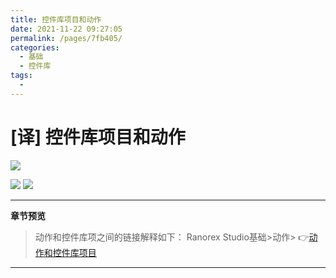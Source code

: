 ```yaml
---
title: 控件库项目和动作
date: 2021-11-22 09:27:05
permalink: /pages/7fb405/
categories:
  - 基础
  - 控件库
tags:
  - 
---
```

# [译] 控件库项目和动作
 

[![](https://img.shields.io/badge/OfficialPage-ClickMe-blue.svg?longCache=true&style=flat-square)][0]  

[![](https://img.shields.io/badge/Translator-TaylorTaurus-42B983.svg?longCache=true&style=flat-square)](https://github.com/taylortaurus) 
![](https://img.shields.io/badge/TranslateTime-2019年9月9日-green.svg?longCache=true&style=flat-square)

---



**章节预览**    
>动作和控件库项之间的链接解释如下：
Ranorex Studio基础>动作> 👉[动作和控件库项目][1]

---
<!-- [👈介绍][2]&emsp;&emsp;&emsp;&emsp;&emsp;&emsp;&emsp;&emsp;&emsp;&emsp;&emsp;&emsp;&emsp;&emsp;&emsp;&emsp;&emsp;&emsp;&emsp;&emsp;&emsp;&emsp;&emsp;&emsp;&emsp;&emsp;&emsp;&emsp;&emsp;&emsp;&emsp;&emsp;&emsp;&emsp;&emsp;[创建控件库项目👉][3] -->









[0]: https://www.ranorex.com/help/latest/ranorex-studio-fundamentals/repository/repository-items-actions/
[1]:/pages/58f5ec/
[2]:/pages/980f3d/
[3]:/pages/c3aecc/                                                                                                                                                                                                                                     